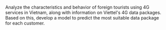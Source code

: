 Analyze the characteristics and behavior of foreign tourists using 4G services in Vietnam, along with information on Viettel's 4G data packages. Based on this, develop a model to predict the most suitable data package for each customer.
